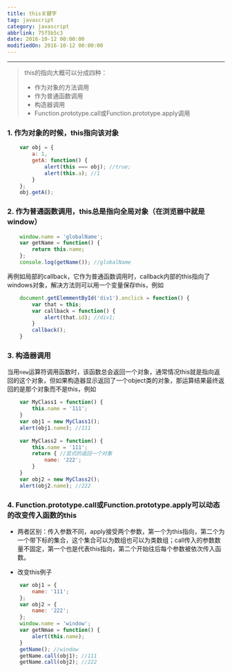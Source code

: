 ```yaml
---
title: this关键字
tag: javascript
category: javascript
abbrlink: 75f5b5c3
date: 2016-10-12 00:00:00
modifiedOn: 2016-10-12 00:00:00
---
```


* * *
> this的指向大概可以分成四种：
>  * 作为对象的方法调用
>  * 作为普通函数调用
>  * 构造器调用
>  * Function.prototype.call或Function.prototype.apply调用

### 1\. 作为对象的时候，**this指向该对象**
```javascript
    var obj = {
        a: 1,
        getA: function() {
            alert(this === obj); //true;
            alert(this.a); //1
        }
    };
    obj.getA();
```
<!-- more -->
### 2\. 作为普通函数调用，**this总是指向全局对象（在浏览器中就是window）**
```javascript
    window.name = 'globalName';
    var getName = function() {
        return this.name;
    };
    console.log(getName()); //globalName
```
再例如局部的callback，它作为普通函数调用时，callback内部的this指向了windows对象，解决方法则可以用一个变量保存this，例如
```javascript
    document.getElemmentById('div1').onclick = function() {
        var that = this;
        var callback = function() {
            alert(that.id); //div1;
        }
        callback();
    }
```
### 3\. 构造器调用

当用`new`运算符调用函数时，该函数总会返回一个对象，通常情况this就是指向返回的这个对象，但如果构造器显示返回了一个object类的对象，那运算结果最终返回的是那个对象而不是this，例如
```javascript
    var MyClass1 = function() {
        this.name = '111';
    }
    var obj1 = new MyClass1();
    alert(obj1.name); //111
    
    var MyClass2 = function() {
        this.name = '111';
        return { //显式的返回一个对象
            name: '222';
        }
    }
    var obj2 = new MyClass2();
    alert(obj2.name); //222
```
### 4\. Function.prototype.call或Function.prototype.apply可以动态的改变传入函数的this

  * 两者区别：传入参数不同，apply接受两个参数，第一个为this指向，第二个为一个带下标的集合，这个集合可以为数组也可以为类数组；call传入的参数数量不固定，第一个也是代表this指向，第二个开始往后每个参数被依次传入函数。

  * 改变this例子
```javascript
    var obj1 = {
        name: '111';
    };
    var obj2 = {
        name: '222';
    };
    window.name = 'window';
    var getNmae = function() {
        alert(this.name);
    }
    getName(); //window
    getName.call(obj1); //111
    getName.call(obj2); //222
```
